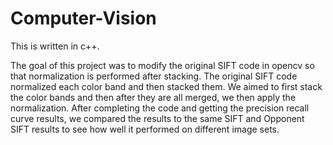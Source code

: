 # Computer-Vision

This is written in c++.

The goal of this project was to modify the original SIFT code in opencv so that normalization is performed after stacking.
The original SIFT code normalized each color band and then stacked them.  We aimed to first stack the color bands and then 
after they are all merged, we then apply the normalization.  After completing the code and getting the precision recall 
curve results, we compared the results to the same SIFT and Opponent SIFT results to see how well it performed on different 
image sets.

